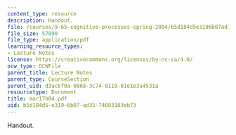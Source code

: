 ```yaml
---
content_type: resource
description: Handout.
file: /courses/9-65-cognitive-processes-spring-2004/b5d184d5e3196b07ad3574683103eb73_mar17h04.pdf
file_size: 57890
file_type: application/pdf
learning_resource_types:
- Lecture Notes
license: https://creativecommons.org/licenses/by-nc-sa/4.0/
ocw_type: OCWFile
parent_title: Lecture Notes
parent_type: CourseSection
parent_uid: d3ac6f0a-0868-3c74-8119-81e1e3a4531a
resourcetype: Document
title: mar17h04.pdf
uid: b5d184d5-e319-6b07-ad35-74683103eb73
---
```

Handout.
